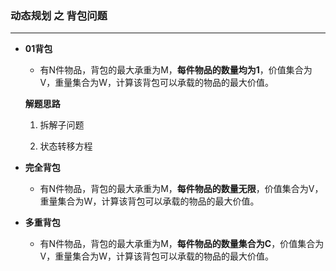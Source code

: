 ### 动态规划 之 背包问题
-----------------

* **01背包**

    + 有N件物品，背包的最大承重为M，**每件物品的数量均为1**，价值集合为V，重量集合为W，计算该背包可以承载的物品的最大价值。
    
   **解题思路**
   
   1. 拆解子问题
   
   
   2. 状态转移方程
     
* **完全背包**

    + 有N件物品，背包的最大承重为M，**每件物品的数量无限**，价值集合为V，重量集合为W，计算该背包可以承载的物品的最大价值。

* **多重背包**

    + 有N件物品，背包的最大承重为M，**每件物品的数量集合为C**，价值集合为V，重量集合为W，计算该背包可以承载的物品的最大价值。
